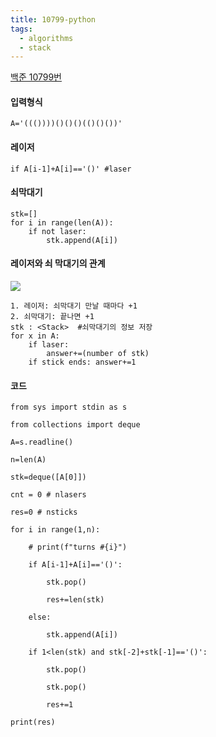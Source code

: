 ```yaml
---
title: 10799-python
tags:
  - algorithms
  - stack
---
```

[백준 10799번](https://www.acmicpc.net/problem/10799)

#### 입력형식
```
A='((())))()()()(()()())'
```

#### 레이저
```
if A[i-1]+A[i]=='()' #laser
```

#### 쇠막대기
```
stk=[]
for i in range(len(A)):
	if not laser:
		stk.append(A[i])
```

#### 레이저와 쇠 막대기의 관계

![](10799.png)

```
1. 레이저: 쇠막대기 만날 때마다 +1
2. 쇠막대기: 끝나면 +1
stk : <Stack>  #쇠막대기의 정보 저장
for x in A:
	if laser:
		answer+=(number of stk)
	if stick ends: answer+=1

```


#### 코드
```
from sys import stdin as s

from collections import deque

A=s.readline()

n=len(A)

stk=deque([A[0]])

cnt = 0 # nlasers

res=0 # nsticks

for i in range(1,n):

    # print(f"turns #{i}")

    if A[i-1]+A[i]=='()':

        stk.pop()

        res+=len(stk)

    else:

        stk.append(A[i])

    if 1<len(stk) and stk[-2]+stk[-1]=='()':

        stk.pop()

        stk.pop()

        res+=1

print(res)
```